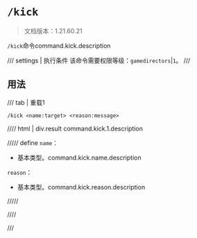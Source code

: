 # `/kick`

> 文档版本：1.21.60.21

`/kick`命令command.kick.description

/// settings | 执行条件
该命令需要权限等级：`gamedirectors`|`1`。
///

## 用法

/// tab | 重载1
```mcfunction
/kick <name:target> <reason:message>
```

//// html | div.result
command.kick.1.description

///// define
`name`：<!-- md:samp target -->

- 基本类型。command.kick.name.description

`reason`：<!-- md:samp message -->

- 基本类型。command.kick.reason.description


/////

////

///
